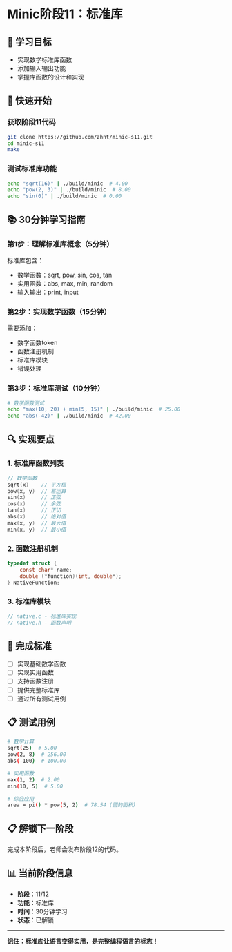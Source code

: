 # Minic阶段11：标准库

## 🎯 学习目标
- 实现数学标准库函数
- 添加输入输出功能
- 掌握库函数的设计和实现

## 🚀 快速开始

### 获取阶段11代码
```bash
git clone https://github.com/zhnt/minic-s11.git
cd minic-s11
make
```

### 测试标准库功能
```bash
echo "sqrt(16)" | ./build/minic  # 4.00
echo "pow(2, 3)" | ./build/minic  # 8.00
echo "sin(0)" | ./build/minic  # 0.00
```

## 📚 30分钟学习指南

### 第1步：理解标准库概念（5分钟）
标准库包含：
- 数学函数：sqrt, pow, sin, cos, tan
- 实用函数：abs, max, min, random
- 输入输出：print, input

### 第2步：实现数学函数（15分钟）
需要添加：
- 数学函数token
- 函数注册机制
- 标准库模块
- 错误处理

### 第3步：标准库测试（10分钟）
```bash
# 数学函数测试
echo "max(10, 20) + min(5, 15)" | ./build/minic  # 25.00
echo "abs(-42)" | ./build/minic  # 42.00
```

## 🔍 实现要点

### 1. 标准库函数列表
```c
// 数学函数
sqrt(x)    // 平方根
pow(x, y)  // 幂运算
sin(x)     // 正弦
cos(x)     // 余弦
tan(x)     // 正切
abs(x)     // 绝对值
max(x, y)  // 最大值
min(x, y)  // 最小值
```

### 2. 函数注册机制
```c
typedef struct {
    const char* name;
    double (*function)(int, double*);
} NativeFunction;
```

### 3. 标准库模块
```c
// native.c - 标准库实现
// native.h - 函数声明
```

## 🎯 完成标准
- [ ] 实现基础数学函数
- [ ] 实现实用函数
- [ ] 支持函数注册
- [ ] 提供完整标准库
- [ ] 通过所有测试用例

## 📋 测试用例
```bash
# 数学计算
sqrt(25)  # 5.00
pow(2, 8)  # 256.00
abs(-100)  # 100.00

# 实用函数
max(1, 2)  # 2.00
min(10, 5)  # 5.00

# 综合应用
area = pi() * pow(5, 2)  # 78.54 (圆的面积)
```

## 📋 解锁下一阶段
完成本阶段后，老师会发布阶段12的代码。

## 📊 当前阶段信息
- **阶段**：11/12
- **功能**：标准库
- **时间**：30分钟学习
- **状态**：已解锁

---
**记住：标准库让语言变得实用，是完整编程语言的标志！**